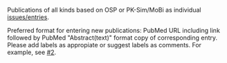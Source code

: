 Publications of all kinds based on OSP or PK-Sim/MoBi as individual [issues/entries](https://github.com/Open-Systems-Pharmacology/OSP-based-publications/issues).

Preferred format for entering new publications: PubMed URL including link followed by PubMed "Abstract(text)" format copy of corresponding entry. Please add labels as appropiate or suggest labels as comments. For example, see [#2](https://github.com/Open-Systems-Pharmacology/OSP-based-publications/issues/2). 

